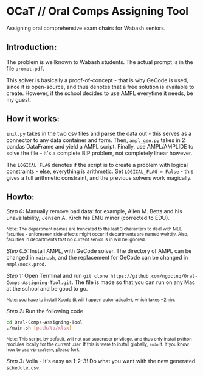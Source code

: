 # OCaT // Oral Comps Assigning Tool
Assigning oral comprehensive exam chairs for Wabash seniors.

## Introduction:
The problem is wellknown to Wabash students. The actual prompt is in the file `prompt.pdf`.

This solver is basically a proof-of-concept - that is why GeCode is used, since it is open-source, and thus denotes that a free solution is available to create. However, if the school decides to use AMPL everytime it needs, be my guest.

## How it works:
`init.py` takes in the two csv files and parse the data out - this serves as a connector to any data container and form. Then, `ampl_gen.py` takes in 2 pandas DataFrame and yield a AMPL script. Finally, use AMPL/AMPLIDE to solve the file - it's a complete BIP problem, not completely linear however.

The `LOGICAL_FLAG` denotes if the script is to create a problem with logical constraints - else, everything is arithmetic. Set `LOGICAL_FLAG = False` - this gives a full arithmetic constraint, and the previous solvers work magically.

## Howto:
<i>Step 0:</i> Manually remove bad data: for example, Allen M. Betts and his unavailability, Jensen A. Kirch his EMU minor (corrected to EDU).

<sub>Note: The department names are truncated to the last 3 characters to deal with MLL faculties - unforeseen side effects might occur if departments are named weirdly. Also, faculties in departments that no current senior is in will be ignored.</sub>

<i>Step 0.5:</i> Install AMPL, with GeCode solver. The directory of AMPL can be changed in `main.sh`, and the replacement for GeCode can be changed in `ampl/mock.prod`.

<i>Step 1:</i> Open Terminal and run `git clone https://github.com/ngoctnq/Oral-Comps-Assigning-Tool.git`. The file is made so that you can run on any Mac at the school and be good to go.

<sub>Note: you have to install Xcode (it will happen automatically), which takes ~2min.</sub>

<i>Step 2:</i> Run the following code

```bash
cd Oral-Comps-Assigning-Tool
./main.sh [path/to/xlsx]
```
<sub>Note: This script, by default, will not use superuser privilege, and thus only install python modules locally for the current user. If this is were to install globally, `sudo` it. If you know how to use `virtualenv`, please fork.</sub>

<i> Step 3:</i>
Voila - It's easy as 1-2-3! Do what you want with the new generated `schedule.csv`.